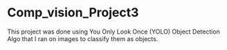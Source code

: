 # Comp_vision_Project3

This project was done using You Only Look Once (YOLO) Object Detection Algo that I ran on images to classify them as objects. 
